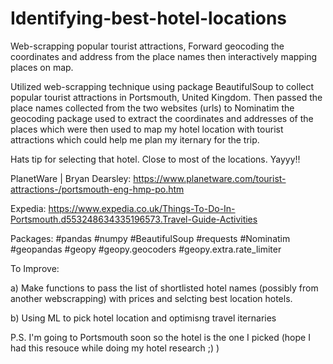 # Identifying-best-hotel-locations
Web-scrapping popular tourist attractions, Forward geocoding the coordinates and address from the place names then interactively mapping places on map. 


Utilized web-scrapping technique using package BeautifulSoup to collect popular tourist attractions in Portsmouth, United Kingdom. Then passed the place names collected from the two websites (urls) to Nominatim the geocoding package  used to extract the coordinates and addresses of the places which were then used to map my hotel location with tourist attractions which could help me plan my iternary for the trip.

Hats tip for selecting that hotel. Close to most of the locations. Yayyy!!

PlanetWare | Bryan Dearsley: https://www.planetware.com/tourist-attractions-/portsmouth-eng-hmp-po.htm

Expedia: https://www.expedia.co.uk/Things-To-Do-In-Portsmouth.d553248634335196573.Travel-Guide-Activities


Packages: #pandas #numpy #BeautifulSoup #requests #Nominatim #geopandas #geopy #geopy.geocoders #geopy.extra.rate_limiter

To Improve: 

a) Make functions to pass the list of shortlisted hotel names (possibly from another webscrapping) with prices and selcting best location hotels.

b) Using ML to pick hotel location and optimisng travel iternaries

P.S. I'm going to Portsmouth soon so the hotel is the one I picked (hope I had this resouce while doing my hotel research ;) )

